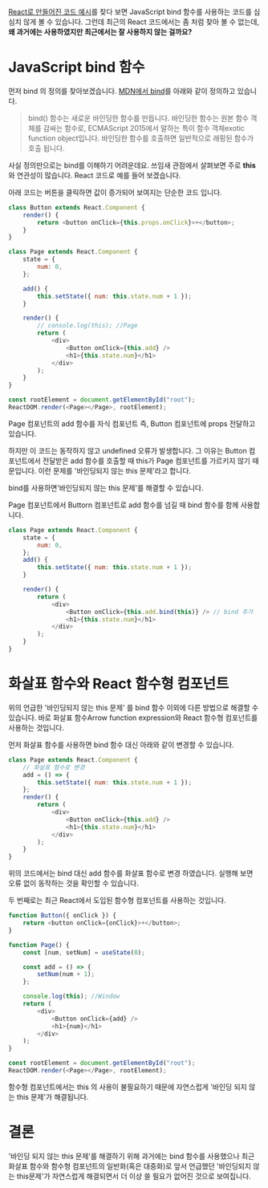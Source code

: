 

[React로 만들어진 코드 예시](https://codesandbox.io/s/dynamically-add-and-delete-input-fields-in-form-using-react-js-forked-bo6d4?file=/src/components/bookView.js:0-1888)를 찾다 보면 JavaScript bind 함수를 사용하는 코드를 심심치 않게 볼 수 있습니다.
그런데 최근의 React 코드에서는 좀 처럼 찾아 볼 수 없는데, **왜 과거에는 사용하였지만 최근에서는 잘 사용하지 않는 걸까요?**

# JavaScript bind 함수

먼저 bind 의 정의를 찾아보겠습니다. [MDN에서 bind](https://developer.mozilla.org/ko/docs/Web/JavaScript/Reference/Global_Objects/Function/bind)를 아래와 같이 정의하고 있습니다.

> bind() 함수는 새로운 바인딩한 함수를 만듭니다.
> 바인딩한 함수는 원본 함수 객체를 감싸는 함수로, ECMAScript 2015에서 말하는 특이 함수 객체exotic function object입니다. 바인딩한 함수를 호출하면 일반적으로 래핑된 함수가 호출 됩니다.

사실 정의만으로는 bind를 이해하기 어려운데요. 쓰임새 관점에서 살펴보면 주로 **this**와 연관성이 많습니다.
React 코드로 예를 들어 보겠습니다.

아래 코드는 버튼을 클릭하면 값이 증가되어 보여지는 단순한 코드 입니다.

```javascript
class Button extends React.Component {
    render() {
        return <button onClick={this.props.onClick}>+</button>;
    }
}

class Page extends React.Component {
    state = {
        num: 0,
    };

    add() {
        this.setState({ num: this.state.num + 1 });
    }

    render() {
        // console.log(this); //Page
        return (
            <div>
                <Button onClick={this.add} />
                <h1>{this.state.num}</h1>
            </div>
        );
    }
}

const rootElement = document.getElementById("root");
ReactDOM.render(<Page></Page>, rootElement);
```

Page 컴포넌트의 add 함수를 자식 컴포넌트 즉, Button 컴포넌트에 props 전달하고 있습니다.

하지만 이 코드는 동작하지 않고 undefined 오류가 발생합니다. 그 이유는 Button 컴포넌트에서 전달받은 add 함수를 호출할 때 this가 Page 컴포넌트를 가르키지 않기 때문입니다. 이런 문제를 '바인딩되지 않는 this 문제'라고 합니다.

bind를 사용하면'바인딩되지 않는 this 문제'를 해결할 수 있습니다.

Page 컴포넌트에서 Buttorn 컴포넌트로 add 함수를 넘길 때 bind 함수를 함께 사용합니다.

```javascript
class Page extends React.Component {
    state = {
        num: 0,
    };
    add() {
        this.setState({ num: this.state.num + 1 });
    }

    render() {
        return (
            <div>
                <Button onClick={this.add.bind(this)} /> // bind 추가
                <h1>{this.state.num}</h1>
            </div>
        );
    }
}
```

# 화살표 함수와 React 함수형 컴포넌트

위의 언급한 '바인딩되지 않는 this 문제' 를 bind 함수 이외에 다른 방법으로 해결할 수 있습니다. 바로 화살표 함수Arrow function expression와 React 함수형 컴포넌트를 사용하는 것입니다.

먼저 화살표 함수를 사용하면 bind 함수 대신 아래와 같이 변경할 수 있습니다.

```javascript
class Page extends React.Component {
    // 화살표 함수로 변경
    add = () => {
        this.setState({ num: this.state.num + 1 });
    };
    render() {
        return (
            <div>
                <Button onClick={this.add} />
                <h1>{this.state.num}</h1>
            </div>
        );
    }
}
```

위의 코드에서는 bind 대신 add 함수를 화살표 함수로 변경 하였습니다.
실행해 보면 오류 없이 동작하는 것을 확인할 수 있습니다.

두 번째로는 최근 React에서 도입된 함수형 컴포넌트를 사용하는 것입니다.

```javascript
function Button({ onClick }) {
    return <button onClick={onClick}>+</button>;
}

function Page() {
    const [num, setNum] = useState(0);

    const add = () => {
        setNum(num + 1);
    };

    console.log(this); //Window
    return (
        <div>
            <Button onClick={add} />
            <h1>{num}</h1>
        </div>
    );
}

const rootElement = document.getElementById("root");
ReactDOM.render(<Page></Page>, rootElement);
```

함수형 컴포넌트에서는 this 의 사용이 불필요하기 때문에 자연스럽게 '바인딩 되지 않는 this 문제'가 해결됩니다.

# 결론

'바인딩 되지 않는 this 문제'를 해결하기 위해 과거에는 bind 함수를 사용했으나
최근 화살표 함수와 함수형 컴포넌트의 일반화(혹은 대중화)로 앞서 언급했던 '바인딩되지 않는 this문제'가 자연스럽게 해결되면서 더 이상 쓸 필요가 없어진 것으로 보여집니다.
